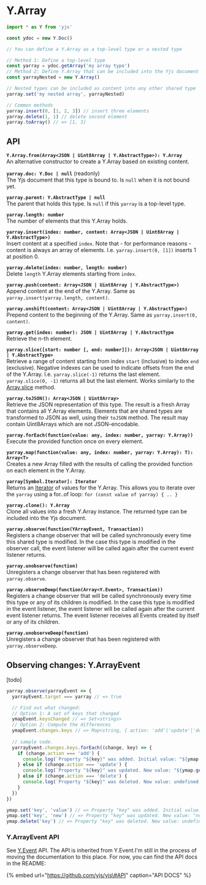 # Y.Array



```javascript
import * as Y from 'yjs'

const ydoc = new Y.Doc()

// You can define a Y.Array as a top-level type or a nested type

// Method 1: Define a top-level type
const yarray = ydoc.getArray('my array type') 
// Method 2: Define Y.Array that can be included into the Yjs document
const yarrayNested = new Y.Array()

// Nested types can be included as content into any other shared type
yarray.set('my nested array', yarrayNested)

// Common methods
yarray.insert(0, [1, 2, 3]) // insert three elements
yarray.delete(1, 1) // delete second element 
yarray.toArray() // => [1, 3]
```

## API

**`Y.Array.from(Array<JSON | Uint8Array | Y.AbstractType>): Y.Array`**  
    An alternative constructor to create a Y.Array based on existing content.

**`yarray.doc: Y.Doc | null`** \(readonly\)  
    The Yjs document that this type is bound to. Is `null` when it is not bound yet.

**`yarray.parent: Y.AbstractType | null`**  
    The parent that holds this type. Is `null` if this `yarray` is a top-level type.

**`yarray.length: number`**  
    The number of elements that this Y.Array holds.

**`yarray.insert(index: number, content: Array<JSON | Uint8Array | Y.AbstractType>)`**  
    Insert content at a specified `index`. Note that - for performance reasons - content is always an array of elements. I.e. `yarray.insert(0, [1])` inserts 1 at position 0.

**`yarray.delete(index: number, length: number)`**  
    Delete `length` Y.Array elements starting from `index`.

**`yarray.push(content: Array<JSON | Uint8Array | Y.AbstractType>)`**  
    Append content at the end of the Y.Array. Same as `yarray.insert(yarray.length, content)`.

**`yarray.unshift(content: Array<JSON | Uint8Array | Y.AbstractType>)`**  
    Prepend content to the beginning of the Y.Array. Same as `yarray.insert(0, content)`.

**`yarray.get(index: number): JSON | Uint8Array | Y.AbstractType`**  
    Retrieve the n-th element.

**`yarray.slice([start: number [, end: number]]): Array<JSON | Uint8Array | Y.AbstractType>`**  
    Retrieve a range of content starting from index `start` \(inclusive\) to index `end` \(exclusive\). Negative indexes can be used to indicate offsets from the end of the Y.Array. I.e. `yarray.slice(-1)` returns the last element. `yarray.slice(0, -1)` returns all but the last element. Works similarly to the [Array.slice](https://developer.mozilla.org/en-US/docs/Web/JavaScript/Reference/Global_Objects/Array/slice) method.

**`yarray.toJSON(): Array<JSON | Uint8Array>`**  
    Retrieve the JSON representation of this type. The result is a fresh Array that contains all Y.Array elements. Elements that are shared types are transformed to JSON as well, using their `toJSON` method. The result may contain Uint8Arrays which are not JSON-encodable.

**`yarray.forEach(function(value: any, index: number, yarray: Y.Array))`**  
    Execute the provided function once on every element.

**`yarray.map(function(value: any, index: number, yarray: Y.Array): T): Array<T>`**  
    Creates a new Array filled with the results of calling the provided function on each element in the Y.Array.

**`yarray[Symbol.Iterator]: Iterator`**  
    Returns an [Iterator](https://developer.mozilla.org/en-US/docs/Web/JavaScript/Reference/Iteration_protocols) of values for the Y.Array. This allows you to iterate over the `yarray` using a for..of loop: `for (const value of yarray) { .. }`

**`yarray.clone(): Y.Array`**  
    Clone all values into a fresh Y.Array instance. The returned type can be included into the Yjs document.

**`yarray.observe(function(YArrayEvent, Transaction))`**  
    Registers a change observer that will be called synchronously every time this shared type is modified. In the case this type is modified in the observer call, the event listener will be called again after the current event listener returns.

**`yarray.unobserve(function)`**  
    Unregisters a change observer that has been registered with `yarray.observe`.

**`yarray.observeDeep(function(Array<Y.Event>, Transaction))`**  
    Registers a change observer that will be called synchronously every time this type or any of its children is modified. In the case this type is modified in the event listener, the event listener will be called again after the current event listener returns. The event listener receives all Events created by itself or any of its children.

**`yarray.unobserveDeep(function)`**  
    Unregisters a change observer that has been registered with `yarray.observeDeep`.

## Observing changes: Y.ArrayEvent

\[todo\]

```javascript
yarray.observe(yarrayEvent => {
  yarrayEvent.target === yarray // => true

  // Find out what changed: 
  // Option 1: A set of keys that changed
  ymapEvent.keysChanged // => Set<strings>
  // Option 2: Compute the differences
  ymapEvent.changes.keys // => Map<string, { action: 'add'|'update'|'delete', oldValue: any}>
  
  // sample code.
  yarrayEvent.changes.keys.forEach((change, key) => {
    if (change.action === 'add') {
      console.log(`Property "${key}" was added. Initial value: "${ymap.get(key)}".`)
    } else if (change.action === 'update') {
      console.log(`Property "${key}" was updated. New value: "${ymap.get(key)}". Previous value: "${change.oldValue}".`)
    } else if (change.action === 'delete') {
      console.log(`Property "${key}" was deleted. New value: undefined. Previous value: "${change.oldValue}".`)
    }
  })
})

ymap.set('key', 'value') // => Property "key" was added. Initial value: "value".
ymap.set('key', 'new') // => Property "key" was updated. New value: "new". Previous value: "value".
ymap.delete('key') // => Property "key" was deleted. New value: undefined. Previous Value: "new".

```

### Y.ArrayEvent API

See [Y.Event](../y.event.md) API. The API is inherited from Y.Event.I'm still in the process of moving the documentation to this place. For now, you can find the API docs in the README:

{% embed url="https://github.com/yjs/yjs\#API" caption="API DOCS" %}



